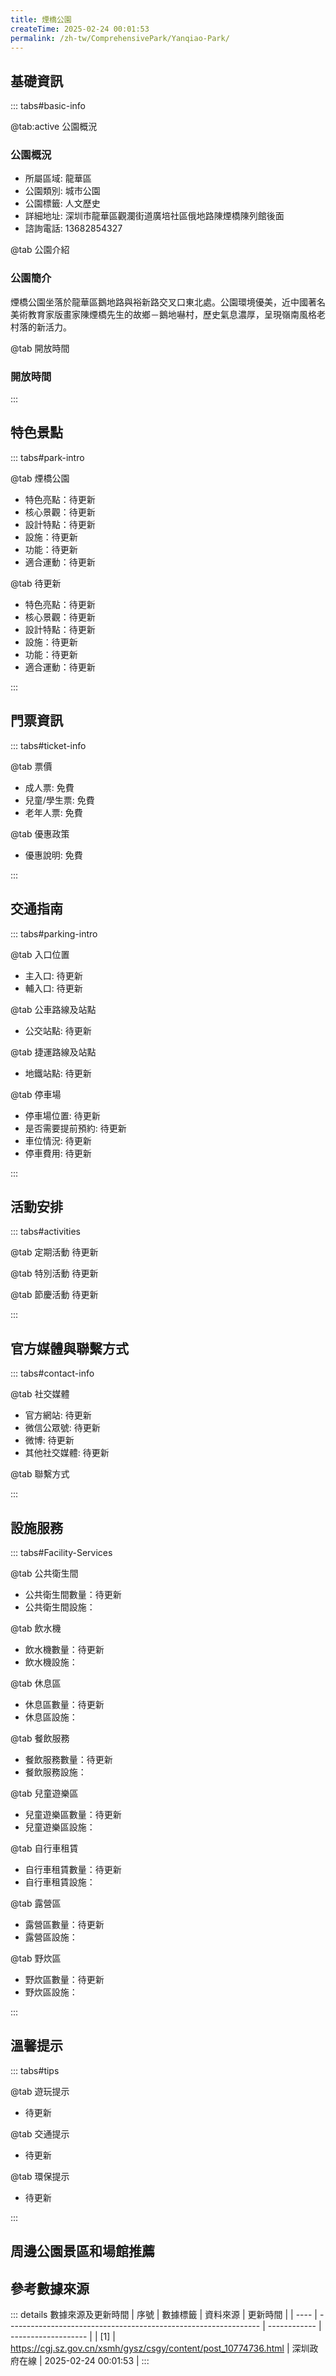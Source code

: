 ```yaml
---
title: 煙橋公園
createTime: 2025-02-24 00:01:53
permalink: /zh-tw/ComprehensivePark/Yanqiao-Park/
---
```



<script setup>
import ImageSwiper from '/.vuepress/theme/components/ImageSwiper.vue'
// 轮播图数据
const swiperItems = [
    {
                link: 'https://cgj.sz.gov.cn/img/4/4005/4005734/10774736.jpg',
                title: '煙橋公園',
                description: '',
                author: '深圳政府在線',
                date: '2025/02/25'
                },
  {
                link: 'https://cgj.sz.gov.cn/img/4/4005/4005734/10774736.jpg',
                title: '煙橋公園',
                description: '',
                author: '深圳政府在線',
                date: '2025/02/25'
                }
]
// 配置项
const swiperConfig = {
  height: 500,
  showInfo: true
}
</script>
<!-- 轮播图组件 -->
<ImageSwiper :items="swiperItems" :config="swiperConfig" />



## 基礎資訊

::: tabs#basic-info

@tab:active 公園概況
### 公園概況
- 所屬區域: 龍華區
- 公園類別: 城市公園
- 公園標籤: 人文歷史
- 詳細地址: 深圳市龍華區觀瀾街道廣培社區俄地路陳煙橋陳列館後面
- 諮詢電話: 13682854327

@tab 公園介紹
### 公園簡介
 煙橋公園坐落於龍華區鵝地路與裕新路交叉口東北處。公園環境優美，近中國著名美術教育家版畫家陳煙橋先生的故鄉－鵝地嚇村，歷史氣息濃厚，呈現嶺南風格老村落的新活力。


@tab 開放時間
### 開放時間


:::

## 特色景點

::: tabs#park-intro

@tab 煙橋公園
<ImageCard
image="https://cgj.sz.gov.cn/images/index20230710_1.png"
    title="煙橋公園"
    description=""
    date=""
    author="深圳政府在線"
/>


- 特色亮點：待更新
- 核心景觀：待更新
- 設計特點：待更新
- 設施：待更新
- 功能：待更新
- 適合運動：待更新

@tab 待更新
<ImageCard
image="https://cgj.sz.gov.cn/images/index20230710_1.png"
    title="煙橋公園"
    description=""
    date=""
    author="深圳政府在線"
/>


- 特色亮點：待更新
- 核心景觀：待更新
- 設計特點：待更新
- 設施：待更新
- 功能：待更新
- 適合運動：待更新

:::

## 門票資訊

::: tabs#ticket-info

@tab 票價
- 成人票: 免費
- 兒童/學生票: 免費
- 老年人票: 免費

@tab 優惠政策
- 優惠說明: 免費

:::

## 交通指南

::: tabs#parking-intro

@tab 入口位置
- 主入口: 待更新
- 輔入口: 待更新

@tab 公車路線及站點
- 公交站點: 待更新

@tab 捷運路線及站點
- 地鐵站點: 待更新

@tab 停車場
- 停車場位置: 待更新
- 是否需要提前預約: 待更新
- 車位情況: 待更新
- 停車費用: 待更新

:::

## 活動安排

::: tabs#activities

@tab 定期活動
待更新

@tab 特別活動
待更新

@tab 節慶活動
待更新

:::

## 官方媒體與聯繫方式

::: tabs#contact-info

@tab 社交媒體
- 官方網站: 待更新
- 微信公眾號: 待更新
- 微博: 待更新
- 其他社交媒體: 待更新

@tab 聯繫方式

:::

## 設施服務

::: tabs#Facility-Services

@tab 公共衛生間
- 公共衛生間數量：待更新
- 公共衛生間設施：

@tab 飲水機
- 飲水機數量：待更新
- 飲水機設施：

@tab 休息區
- 休息區數量：待更新
- 休息區設施：

@tab 餐飲服務
- 餐飲服務數量：待更新
- 餐飲服務設施：

@tab 兒童遊樂區
- 兒童遊樂區數量：待更新
- 兒童遊樂區設施：

@tab 自行車租賃
- 自行車租賃數量：待更新
- 自行車租賃設施：

@tab 露營區
- 露營區數量：待更新
- 露營區設施：

@tab 野炊區
- 野炊區數量：待更新
- 野炊區設施：

:::

## 溫馨提示

::: tabs#tips

@tab 遊玩提示
- 待更新

@tab 交通提示
- 待更新

@tab 環保提示
- 待更新

:::

## 周邊公園景區和場館推薦

<CardGrid>
  <ImageCard
        image="https://cgj.sz.gov.cn/img/4/4005/4005738/10774738.jpg"
        title="逸秀公園"
        description="逸秀公園位於民治街道民豐路與金龍路交會處東南側。公園依山而建，上下高差約31米，東西寬約210米，南北長約400米，總佔地面積5.2萬平方公尺。 2018年9月6日正式剪綵對市民開放，成為住客休閒健身遊樂的好去處。 走進逸秀公園，亭台廊榭、青山綠水，這座極具現代元素的公園風景如畫。園區內植物配置多樣、豐富，有秋楓、火焰"
        href="/zh-tw/ComprehensivePark/Yixiu-Park/"
        author="深圳政府在線"
        date="2025/01/02"
      />
      <ImageCard
        image="https://cgj.sz.gov.cn/img/4/4005/4005738/10774738.jpg"
        title="逸秀公園"
        description="逸秀公園位於民治街道民豐路與金龍路交會處東南側。公園依山而建，上下高差約31米，東西寬約210米，南北長約400米，總佔地面積5.2萬平方公尺。 2018年9月6日正式剪綵對市民開放，成為住客休閒健身遊樂的好去處。 走進逸秀公園，亭台廊榭、青山綠水，這座極具現代元素的公園風景如畫。園區內植物配置多樣、豐富，有秋楓、火焰"
        href="/zh-tw/ComprehensivePark/Yixiu-Park/"
        author="深圳政府在線"
        date="2025/01/02"
      />
    </CardGrid>


## 參考數據來源

::: details 數據來源及更新時間
| 序號 | 數據標籤                                                        | 資料來源     | 更新時間            |
| ---- | --------------------------------------------------------------- | ------------ | ------------------- |
| [1]  | https://cgj.sz.gov.cn/xsmh/gysz/csgy/content/post_10774736.html | 深圳政府在線 | 2025-02-24 00:01:53 |
:::

